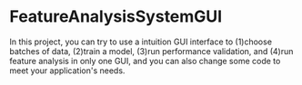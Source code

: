 # FeatureAnalysisSystemGUI
In this project, you can try to use a intuition GUI interface to (1)choose batches of data, (2)train a model, (3)run performance validation, and (4)run feature analysis in only one GUI, and you can also change some code to meet your application's needs.

